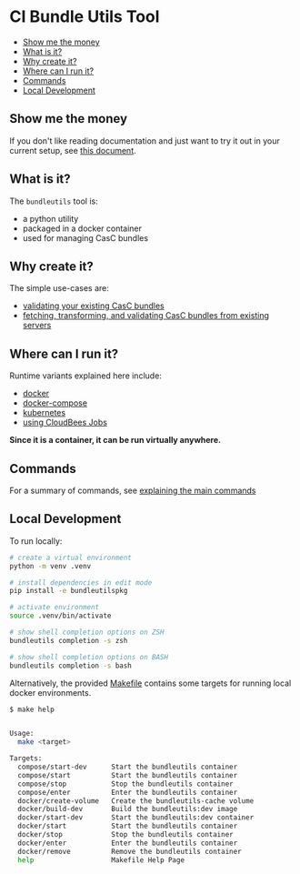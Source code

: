 # CI Bundle Utils Tool

<!-- START doctoc generated TOC please keep comment here to allow auto update -->
<!-- DON'T EDIT THIS SECTION, INSTEAD RE-RUN doctoc TO UPDATE -->

- [Show me the money](#show-me-the-money)
- [What is it?](#what-is-it)
- [Why create it?](#why-create-it)
- [Where can I run it?](#where-can-i-run-it)
- [Commands](#commands)
- [Local Development](#local-development)

<!-- END doctoc generated TOC please keep comment here to allow auto update -->

## Show me the money

If you don't like reading documentation and just want to try it out in your current setup, see [this document](./docs/show-me-the-money.md).

## What is it?

The `bundleutils` tool is:

- a python utility
- packaged in a docker container
- used for managing CasC bundles

## Why create it?

The simple use-cases are:

- [validating your existing CasC bundles](./docs/use-case-validating-exsting-bundles.md)
- [fetching, transforming, and validating CasC bundles from existing servers](./docs/use-case-validating-exsting-bundles.md)

## Where can I run it?

Runtime variants explained here include:

- [docker](./docs/setup-docker.md)
- [docker-compose](./docs/setup-docker-compose.md)
- [kubernetes](./docs/setup-kubernetes.md)
- [using CloudBees Jobs](./docs/setup-cloudbees-casc.md)

**Since it is a container, it can be run virtually anywhere.**

## Commands

For a summary of commands, see [explaining the main commands](./docs/explaining-commands.md)

## Local Development

To run locally:

```sh
# create a virtual environment
python -m venv .venv

# install dependencies in edit mode
pip install -e bundleutilspkg

# activate environment
source .venv/bin/activate

# show shell completion options on ZSH
bundleutils completion -s zsh

# show shell completion options on BASH
bundleutils completion -s bash
```

Alternatively, the provided [Makefile](./Makefile) contains some targets for running local docker environments.

<!-- START makefile-doc -->
```bash
$ make help


Usage:
  make <target>

Targets:
  compose/start-dev      Start the bundleutils container
  compose/start          Start the bundleutils container
  compose/stop           Stop the bundleutils container
  compose/enter          Enter the bundleutils container
  docker/create-volume   Create the bundleutils-cache volume
  docker/build-dev       Build the bundleutils:dev image
  docker/start-dev       Start the bundleutils:dev container
  docker/start           Start the bundleutils container
  docker/stop            Stop the bundleutils container
  docker/enter           Enter the bundleutils container
  docker/remove          Remove the bundleutils container
  help                   Makefile Help Page
```
<!-- END makefile-doc -->